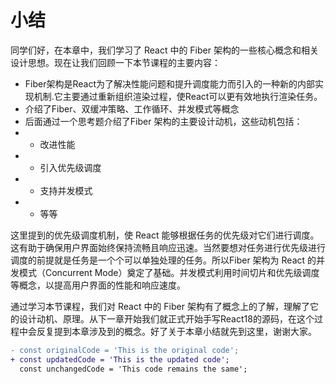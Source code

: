 # 小结
同学们好，在本章中，我们学习了 React 中的 Fiber 架构的一些核心概念和相关设计思想。现在让我们回顾一下本节课程的主要内容：

- Fiber架构是React为了解决性能问题和提升调度能力而引入的一种新的内部实现机制.它主要通过重新组织渲染过程，使React可以更有效地执行渲染任务。
- 介绍了Fiber、双缓冲策略、工作循环、并发模式等概念
- 后面通过一个思考题介绍了Fiber 架构的主要设计动机，这些动机包括：
- - 改进性能
- - 引入优先级调度
- - 支持并发模式
- - 等等

这里提到的优先级调度机制，使 React 能够根据任务的优先级对它们进行调度。这有助于确保用户界面始终保持流畅且响应迅速。当然要想对任务进行优先级进行调度的前提就是任务是一个个可以单独处理的任务。所以Fiber 架构为 React 的并发模式（Concurrent Mode）奠定了基础。并发模式利用时间切片和优先级调度等概念，以提高用户界面的性能和响应速度。

通过学习本节课程，我们对 React 中的 Fiber 架构有了概念上的了解，理解了它的设计动机、原理。从下一章开始我们就正式开始手写React18的源码，在这个过程中会反复提到本章涉及到的概念。好了关于本章小结就先到这里，谢谢大家。


```diff
- const originalCode = 'This is the original code';
+ const updatedCode = 'This is the updated code';
  const unchangedCode = 'This code remains the same';
```